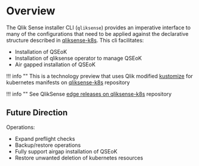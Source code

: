# Overview

The Qlik Sense installer CLI (`qliksense`) provides an imperative interface to many of the configurations that need to be applied against the declarative structure described in [qliksense-k8s](https://github.com/qlik-oss/qliksense-k8s). This cli facilitates:

- Installation of QSEoK
- Installation of qliksense operator to manage QSEoK
- Air gapped installation of QSEoK

!!! info ""
    This is a technology preview that uses Qlik modified [kustomize](https://github.com/qlik-oss/kustomize) for kubernetes manifests on [qliksense-k8s](https://github.com/qlik-oss/qliksense-k8s) repository

!!! info ""
    See QlikSense [edge releases on qliksense-k8s](https://github.com/qlik-oss/qliksense-k8s/releases) repository

## Future Direction

Operations:

- Expand preflight checks
- Backup/restore operations
- Fully support airgap installation of QSEoK
- Restore unwanted deletion of kubernetes resources
